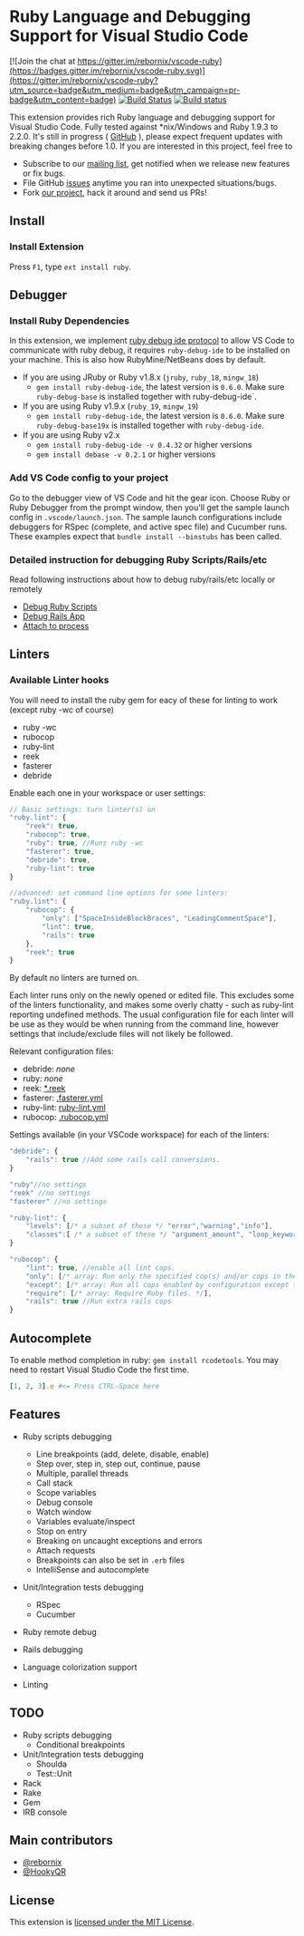 # Ruby Language and Debugging Support for Visual Studio Code

[![Join the chat at https://gitter.im/rebornix/vscode-ruby](https://badges.gitter.im/rebornix/vscode-ruby.svg)](https://gitter.im/rebornix/vscode-ruby?utm_source=badge&utm_medium=badge&utm_campaign=pr-badge&utm_content=badge) [![Build Status](https://travis-ci.org/rubyide/vscode-ruby.svg?branch=master)](https://travis-ci.org/rubyide/vscode-ruby) [![Build status](https://ci.appveyor.com/api/projects/status/vlgs2y7tsc4xpj4c?svg=true)](https://ci.appveyor.com/project/rebornix/vscode-ruby)

This extension provides rich Ruby language and debugging support for Visual Studio Code. Fully tested against *nix/Windows and Ruby 1.9.3 to 2.2.0.
It's still in progress ( [GitHub](https://github.com/rubyide/vscode-ruby.git) ), please expect frequent updates with breaking changes before 1.0. If you are interested in this project, feel free to

* Subscribe to our [mailing list](http://eepurl.com/bTBAfv), get notified when we release new features or fix bugs.
* File GitHub [issues](https://github.com/rubyide/vscode-ruby/issues/new) anytime you ran into unexpected situations/bugs.
* Fork [our project](https://github.com/rubyide/vscode-ruby), hack it around and send us PRs!

## Install
### Install Extension
Press `F1`, type `ext install ruby`.

## Debugger
### Install Ruby Dependencies
In this extension, we implement [ruby debug ide protocol](http://debug-commons.rubyforge.org/protocol-spec.html) to allow VS Code to communicate with ruby debug, it requires `ruby-debug-ide` to be installed on your machine. This is also how RubyMine/NetBeans does by default.

- If you are using JRuby or Ruby v1.8.x (`jruby`, `ruby_18`, `mingw_18`)
  * `gem install ruby-debug-ide`, the latest version is `0.6.0`. Make sure `ruby-debug-base` is installed together with ruby-debug-ide`.
- If you are using Ruby v1.9.x (`ruby_19`, `mingw_19`)
  * `gem install ruby-debug-ide`, the latest version is `0.6.0`. Make sure `ruby-debug-base19x` is installed together with `ruby-debug-ide`.
- If you are using Ruby v2.x
  * `gem install ruby-debug-ide -v 0.4.32` or higher versions
  * `gem install debase -v 0.2.1` or higher versions

### Add VS Code config to your project
Go to the debugger view of VS Code and hit the gear icon. Choose Ruby or Ruby Debugger from the prompt window, then you'll get the sample launch config in `.vscode/launch.json`. The sample launch configurations include debuggers for RSpec (complete, and active spec file) and Cucumber runs. These examples expect that `bundle install --binstubs` has been called.

### Detailed instruction for debugging Ruby Scripts/Rails/etc
Read following instructions about how to debug ruby/rails/etc locally or remotely
- [Debug Ruby Scripts](https://github.com/rubyide/vscode-ruby/wiki/2.-Debug-ruby-scripts)
- [Debug Rails App](https://github.com/rubyide/vscode-ruby/wiki/3.-Debug-Rails-App)
- [Attach to process](https://github.com/rubyide/vscode-ruby/wiki/4.-Attach-to-process)

## Linters
### Available Linter hooks
You will need to install the ruby gem for eacy of these for linting to work (except ruby -wc of course)

* ruby -wc
* rubocop
* ruby-lint
* reek
* fasterer
* debride


Enable each one in your workspace or user settings:

```javascript
// Basic settings: turn linter(s) on
"ruby.lint": {
	"reek": true,
	"rubocop": true,
	"ruby": true, //Runs ruby -wc
	"fasterer": true,
	"debride": true,
	"ruby-lint": true
}

//advanced: set command line options for some linters:
"ruby.lint": {
	"rubocop": {
		"only": ["SpaceInsideBlockBraces", "LeadingCommentSpace"],
		"lint": true,
		"rails": true
	},
	"reek": true
}
```

By default no linters are turned on.

Each linter runs only on the newly opened or edited file. This excludes some of the linters functionality, and makes some overly chatty - such as ruby-lint reporting undefined methods. The usual configuration file for each linter will be use as they would be when running from the command line, however settings that include/exclude files will not likely be followed.

Relevant configuration files:
* debride: _none_
* ruby: _none_
* reek: [*.reek](https://github.com/troessner/reek)
* fasterer: [.fasterer.yml](https://github.com/DamirSvrtan/fasterer)
* ruby-lint: [ruby-lint.yml](https://github.com/YorickPeterse/ruby-lint/blob/master/doc/configuration.md)
* rubocop: [.rubocop.yml](https://github.com/bbatsov/rubocop#configuration)

Settings available (in your VSCode workspace) for each of the linters:

```javascript
"debride": {
	"rails": true //Add some rails call conversions.
}

"ruby"//no settings
"reek" //no settings
"fasterer" //no settings

"ruby-lint": {
	"levels": [/* a subset of these */ "error","warning","info"],
	"classes":[ /* a subset of these */ "argument_amount", "loop_keywords", "pedantics", "shadowing_variables", "undefined_methods", "undefined_variables", "unused_variables", "useless_equality_checks" ]
}

"rubocop": {
	"lint": true, //enable all lint cops.
	"only": [/* array: Run only the specified cop(s) and/or cops in the specified departments. */],
	"except": [/* array: Run all cops enabled by configuration except the specified cop(s) and/or departments. */],
	"require": [/* array: Require Ruby files. */],
	"rails": true //Run extra rails cops
}
```

## Autocomplete

To enable method completion in ruby: `gem install rcodetools`. You may need to restart Visual Studio Code the first time.

```ruby
[1, 2, 3].e #<= Press CTRL-Space here
```

## Features

- Ruby scripts debugging
  * Line breakpoints (add, delete, disable, enable)
  * Step over, step in, step out, continue, pause
  * Multiple, parallel threads
  * Call stack
  * Scope variables
  * Debug console
  * Watch window
  * Variables evaluate/inspect
  * Stop on entry
  * Breaking on uncaught exceptions and errors
  * Attach requests
  * Breakpoints can also be set in `.erb` files
  * IntelliSense and autocomplete

- Unit/Integration tests debugging
  * RSpec
  * Cucumber

- Ruby remote debug
- Rails debugging
- Language colorization support
- Linting

## TODO
- Ruby scripts debugging
  * Conditional breakpoints
- Unit/Integration tests debugging
  * Shoulda
  * Test::Unit
- Rack
- Rake
- Gem
- IRB console

## Main contributors

- [@rebornix](https://github.com/rebornix)
- [@HookyQR](https://github.com/HookyQR)

## License

This extension is [licensed under the MIT License](https://github.com/rubyide/vscode-ruby/blob/master/LICENSE.txt).
